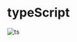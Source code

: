 # typeScript
![ts](https://user-images.githubusercontent.com/61838746/167325533-52babcc5-fe23-4f76-83d4-4bf4b3682c48.png)
